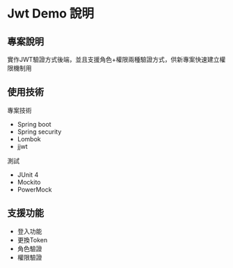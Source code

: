 # Jwt Demo 說明

## 專案說明

實作JWT驗證方式後端，並且支援角色+權限兩種驗證方式，供新專案快速建立權限機制用

## 使用技術

專案技術
* Spring boot
* Spring security
* Lombok
* jjwt

測試
* JUnit 4
* Mockito
* PowerMock

## 支援功能

* 登入功能
* 更換Token
* 角色驗證
* 權限驗證
